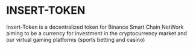 # INSERT-TOKEN
Insert-Token is a decentralized token for Binance Smart Chain NetWork aiming to be a currency for investment in the cryptocurrency market and our virtual gaming platforms (sports betting and casino)
